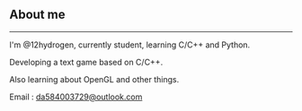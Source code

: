 ## About me
------

  I'm @12hydrogen, currently student, learning C/C++ and Python.
  
  Developing a text game based on C/C++.
  
  Also learning about OpenGL and other things.
  
  Email : da584003729@outlook.com
